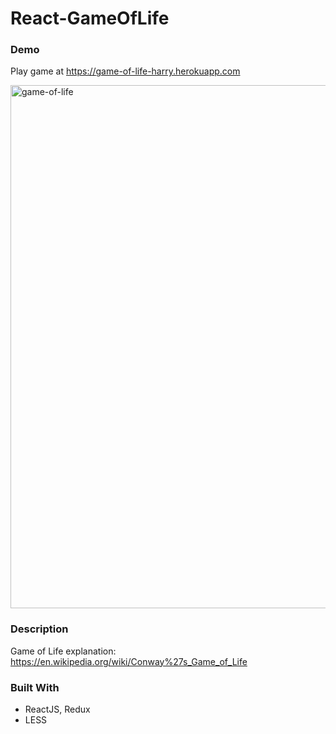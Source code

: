 # React-GameOfLife

### Demo

Play game at https://game-of-life-harry.herokuapp.com

<img width="837" alt="game-of-life" src="https://user-images.githubusercontent.com/40731654/44350459-9df10400-a4c9-11e8-88d6-fdfff3f7c283.png">


### Description

Game of Life explanation: https://en.wikipedia.org/wiki/Conway%27s_Game_of_Life


### Built With

* ReactJS, Redux
* LESS
